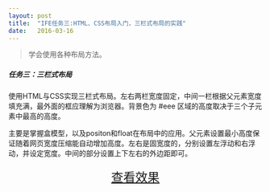 ```yaml
---
layout: post
title:  "IFE任务三:HTML、CSS布局入门，三栏式布局的实践"
date:   2016-03-16
---
```



> 学会使用各种布局方法。

##### 任务三：三栏式布局

使用HTML与CSS实现三栏式布局。左右两栏宽度固定，中间一栏根据父元素宽度填充满，最外面的框应理解为浏览器。背景色为 #eee 区域的高度取决于三个子元素中最高的高度。


主要是掌握盒模型，以及positon和float在布局中的应用。父元素设置最小高度保证随着网页宽度压缩能自动增加高度。左右是固宽度的，分别设置左浮动和右浮动，并设定宽度。中间的部分设置上下左右的外边距即可。

<div>
<a href="https://irife.github.io/ife/tliyun/task3/task3.html" target="_blank"><div style="height:50px;line-height:50px;text-align:center;font-size:24px;">查看效果</div></a>
</div>

